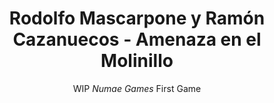 ---
layout: projectDetail
projId: molinillo
title: "Rodolfo Mascarpone y Ramón Cazanuecos - Amenaza en el Molinillo"
subtitle: "WIP <i>Numae Games</i> First Game"
startDate: "2023-06-12"
endDate: ""
halted: false
featured: true
relevance: 100
categoryTags:
    - Game
techTags: 
    - Godot
    - Level Design
    - Engine Tools
summary: "Action-Adventure 2D Sidescroller game to be <a href='https://store.steampowered.com/app/2542580/Rodolfo_Mascarpone_y_Ramn_Cazanuecos_Amenaza_en_el_Molinillo/'>released on Steam</a> by <a href='https://x.com/numaegames'>Numae Games</a>, with the collab of several famous Spanish streamers."
shortDescription: "This is a template with example data that shows how an example project should look. This short description could extend a paragraph or two, but not get too much into detail."
longDescription: "<section>
                    <header>
                        <h3>This is a header in my long description</h3>
                    </header>
                    <p>
                        A long description goes here, it could go on and on and on and on and on and on and on and on and on and on and on and on and on and on and on and on and on and on and on and on and on and on and on and on and on and on and on and on and on and on and on and on and on and on and on and on and on and on and on and on and on and on and on and on and on and on and on and on and on and on and on and on and on and on and on and on and on and on and on and on and on and on and on and on and on and on and on and on and on and on and on and on and on and on and on and on and on and on and on and on and on and on and on and on and on and on and on and on and on and on and on and on and on and on and on and on and on and on and on and on and on and on and on and on and on and on and on and on and on and on and on and on forever...
                    </p>
                    <p>
                        And more paragraphs.... Or even more sections!.. Anyway, that's it
                    </p>
                </section>"
teamSize: 3
images:
    - name: cover.jpg
      alt: "Miniature"
      footnote: "note"
    - name: town.jpg
      alt: "Miniature"
      footnote: "note"
    - name: office.jpg
      alt: "Miniature"
      footnote: "note"
    - name: train.jpg
      alt: "Miniature"
      footnote: "note"
    - name: sewers.jpg
      alt: "Miniature"
      footnote: "note"
    - name: beach.jpg
      alt: "Miniature"
      footnote: "note"
---